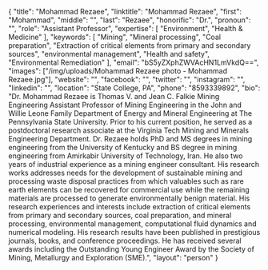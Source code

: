 {
  "title": "Mohammad Rezaee",
  "linktitle": "Mohammad Rezaee",
  "first": "Mohammad",
  "middle": "",
  "last": "Rezaee",
  "honorific": "Dr.",
  "pronoun": "",
  "role": "Assistant Professor",
  "expertise": [
    "Environment",
    "Health & Medicine"
  ],
  "keywords": [
    "Mining",
    "Mineral processing",
    "Coal preparation",
    "Extraction of critical elements from primary and secondary sources",
    "environmental management",
    "Health and safety",
    "Environmental Remediation"
  ],
  "email": "bS5yZXphZWVAcHN1LmVkdQ==",
  "images": ["/img/uploads/Mohammad Rezaee photo - Mohammad Rezaee.jpg"],
  "website": "",
  "facebook": "",
  "twitter": "",
  "instagram": "",
  "linkedin": "",
  "location": "State College, PA",
  "phone": "8593339892",
  "bio": "Dr. Mohammad Rezaee is Thomas V. and Jean C. Falkie Mining Engineering Assistant Professor of Mining Engineering in the John and Willie Leone Family Department of Energy and Mineral Engineering at The Pennsylvania State University. Prior to his current position, he served as a postdoctoral research associate at the Virginia Tech Mining and Minerals Engineering Department. Dr. Rezaee holds PhD and MS degrees in mining engineering from the University of Kentucky and BS degree in mining engineering from Amirkabir University of Technology, Iran. He also two years of industrial experience as a mining engineer consultant. His research works addresses needs for the development of sustainable mining and processing waste disposal practices from which valuables such as rare earth elements can be recovered for commercial use while the remaining materials are processed to generate environmentally benign material. His research experiences and interests include extraction of critical elements from primary and secondary sources, coal preparation, and mineral processing, environmental management, computational fluid dynamics and numerical modeling. His research results have been published in prestigious journals, books, and conference proceedings. He has received several awards including the Outstanding Young Engineer Award by the Society of Mining, Metallurgy and Exploration (SME).",
  "layout": "person"
}
